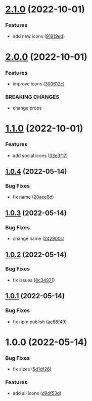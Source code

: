 # [2.1.0](https://github.com/zapatran/zapatran-icons/compare/v2.0.0...v2.1.0) (2022-10-01)


### Features

* add new icons ([91919ed](https://github.com/zapatran/zapatran-icons/commit/91919ed76c52abe09413854ce6a8ab16fa185f56))

# [2.0.0](https://github.com/zapatran/zapatran-icons/compare/v1.1.0...v2.0.0) (2022-10-01)


### Features

* improve icons ([300612c](https://github.com/zapatran/zapatran-icons/commit/300612c3035dcf43edad3f120c7cd5f0b5442a39))


### BREAKING CHANGES

* change props

# [1.1.0](https://github.com/zapatran/zapatran-icons/compare/v1.0.4...v1.1.0) (2022-10-01)


### Features

* add social icons ([33e3f17](https://github.com/zapatran/zapatran-icons/commit/33e3f17f7da4c6626e5876da679dd6108fa28c0b))

## [1.0.4](https://github.com/zapatran/zapatran-icons/compare/v1.0.3...v1.0.4) (2022-05-14)


### Bug Fixes

* fix name ([20aee8d](https://github.com/zapatran/zapatran-icons/commit/20aee8ddd021a2ff9e51dffe2a8cb4aaa18e29da))

## [1.0.3](https://github.com/zapatran/zapatran-icons/compare/v1.0.2...v1.0.3) (2022-05-14)


### Bug Fixes

* change name ([242900c](https://github.com/zapatran/zapatran-icons/commit/242900c00971e9892c34ee949b99fe7fb37d18ef))

## [1.0.2](https://github.com/zapatran/zapatran-icons/compare/v1.0.1...v1.0.2) (2022-05-14)


### Bug Fixes

* fix issues ([8c34971](https://github.com/zapatran/zapatran-icons/commit/8c349715a4ca434f246d5bf194c9ca82e58afbe5))

## [1.0.1](https://github.com/zapatran/zapatran-icons/compare/v1.0.0...v1.0.1) (2022-05-14)


### Bug Fixes

* fix npm publish ([ac66f49](https://github.com/zapatran/zapatran-icons/commit/ac66f498987a41e04e0122bfa5486df4b19f038b))

# 1.0.0 (2022-05-14)


### Bug Fixes

* fix sizes ([5d1df26](https://github.com/zapatran/zapatran-icons/commit/5d1df26dbf1c4782c57ab472edf1895b10641d22))


### Features

* add all icons ([d9df53d](https://github.com/zapatran/zapatran-icons/commit/d9df53d396cab31b9d5900ec26b546f12bceed1b))
